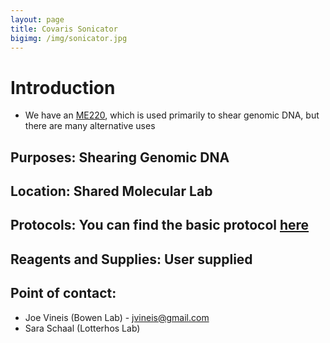 ```yaml
---
layout: page
title: Covaris Sonicator
bigimg: /img/sonicator.jpg
---
```

# Introduction
  - We have an [ME220](https://covaris.com/products/afa-ultrasonication/me220-focused-ultrasonicator/), which is used primarily to shear genomic DNA, but there are many alternative uses
## Purposes: Shearing Genomic DNA

## Location: Shared Molecular Lab

## Protocols: You can find the basic protocol [here](https://covaris.com/resources/protocols/dna-shearing-protocols/)

## Reagents and Supplies: User supplied

## Point of contact:
- Joe Vineis (Bowen Lab) - jvineis@gmail.com
- Sara Schaal (Lotterhos Lab)
